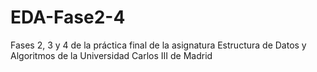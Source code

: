 EDA-Fase2-4
===========

Fases 2, 3 y 4 de la práctica final de la asignatura Estructura de Datos y Algoritmos de la Universidad Carlos III de Madrid
